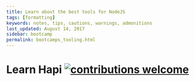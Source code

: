 ```yaml
---
title: Learn about the best tools for NodeJS
tags: [formatting]
keywords: notes, tips, cautions, warnings, admonitions
last_updated: August 14, 2017
sidebar: bootcamp
permalink: bootcamps_tooling.html
---
```




# Learn Hapi [![contributions welcome](https://img.shields.io/badge/contributions-welcome-brightgreen.svg?style=flat)](https://github.com/dwyl/learn-hapi/issues)
